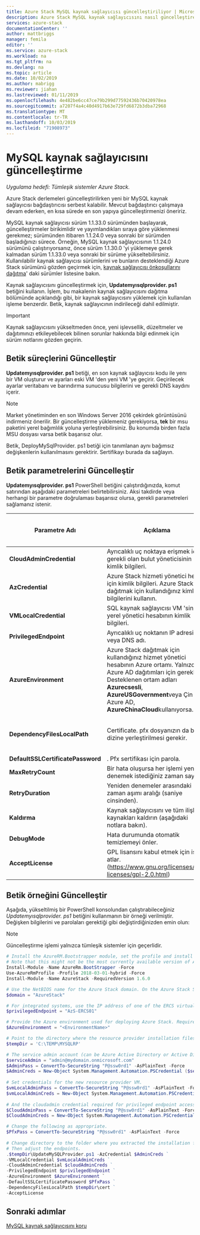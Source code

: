 ```yaml
---
title: Azure Stack MySQL kaynak sağlayıcısı güncelleştiriliyor | Microsoft Docs
description: Azure Stack MySQL kaynak sağlayıcısını nasıl güncelleştirebileceğinizi öğrenin.
services: azure-stack
documentationCenter: ''
author: mattbriggs
manager: femila
editor: ''
ms.service: azure-stack
ms.workload: na
ms.tgt_pltfrm: na
ms.devlang: na
ms.topic: article
ms.date: 10/02/2019
ms.author: mabrigg
ms.reviewer: jiahan
ms.lastreviewed: 01/11/2019
ms.openlocfilehash: 4e482be6cc47ce79b299d77592436b70420978ea
ms.sourcegitcommit: a7207f4a4c40d4917b63e729fd6872b3dba72968
ms.translationtype: MT
ms.contentlocale: tr-TR
ms.lasthandoff: 10/03/2019
ms.locfileid: "71908973"
---
```

# <a name="update-the-mysql-resource-provider"></a>MySQL kaynak sağlayıcısını güncelleştirme 

*Uygulama hedefi: Tümleşik sistemler Azure Stack.*

Azure Stack derlemeleri güncelleştirilirken yeni bir MySQL kaynak sağlayıcısı bağdaştırıcısı serbest kalabilir. Mevcut bağdaştırıcı çalışmaya devam ederken, en kısa sürede en son yapıya güncelleştirmenizi öneririz. 

MySQL kaynak sağlayıcısı sürüm 1.1.33.0 sürümünden başlayarak, güncelleştirmeler birikimlidir ve yayımlandıkları sıraya göre yüklenmesi gerekmez; sürümünden itibaren 1.1.24.0 veya sonraki bir sürümden başladığınızı sürece. Örneğin, MySQL kaynak sağlayıcısının 1.1.24.0 sürümünü çalıştırıyorsanız, önce sürüm 1.1.30.0 'yi yüklemeye gerek kalmadan sürüm 1.1.33.0 veya sonraki bir sürüme yükseltebilirsiniz. Kullanılabilir kaynak sağlayıcısı sürümlerini ve bunların desteklendiği Azure Stack sürümünü gözden geçirmek için, [kaynak sağlayıcısı önkoşullarını dağıtma](./azure-stack-mysql-resource-provider-deploy.md#prerequisites)' daki sürümler listesine bakın.

Kaynak sağlayıcısını güncelleştirmek için, **Updatemyısqlprovider. ps1** betiğini kullanın. İşlem, bu makalenin kaynak sağlayıcısını dağıtma bölümünde açıklandığı gibi, bir kaynak sağlayıcısını yüklemek için kullanılan işleme benzerdir. Betik, kaynak sağlayıcının indirileceği dahil edilmiştir. 

 > [!IMPORTANT]
 > Kaynak sağlayıcısını yükseltmeden önce, yeni işlevsellik, düzeltmeler ve dağıtımınızı etkileyebilecek bilinen sorunlar hakkında bilgi edinmek için sürüm notlarını gözden geçirin.

## <a name="update-script-processes"></a>Betik süreçlerini Güncelleştir

**Updatemyısqlprovider. ps1** betiği, en son kaynak sağlayıcısı kodu ile yenı bir VM oluşturur ve ayarları eski VM 'den yeni VM 'ye geçirir. Geçirilecek ayarlar veritabanı ve barındırma sunucusu bilgilerini ve gerekli DNS kaydını içerir. 

>[!NOTE]
>Market yönetiminden en son Windows Server 2016 çekirdek görüntüsünü indirmeniz önerilir. Bir güncelleştirme yüklemeniz gerekiyorsa, **tek** bir msu paketini yerel bağımlılık yoluna yerleştirebilirsiniz. Bu konumda birden fazla MSU dosyası varsa betik başarısız olur.

Betik, DeployMySqlProvider. ps1 betiği için tanımlanan aynı bağımsız değişkenlerin kullanılmasını gerektirir. Sertifikayı burada da sağlayın.  


## <a name="update-script-parameters"></a>Betik parametrelerini Güncelleştir 
**Updatemyısqlprovider. ps1** PowerShell betiğini çalıştırdığınızda, komut satırından aşağıdaki parametreleri belirtebilirsiniz. Aksi takdirde veya herhangi bir parametre doğrulaması başarısız olursa, gerekli parametreleri sağlamanız istenir. 

| Parametre Adı | Açıklama | Açıklama veya varsayılan değer | 
| --- | --- | --- | 
| **CloudAdminCredential** | Ayrıcalıklı uç noktaya erişmek için gerekli olan bulut yöneticisinin kimlik bilgileri. | _Gerekli_ | 
| **AzCredential** | Azure Stack hizmeti yönetici hesabı için kimlik bilgileri. Azure Stack dağıtmak için kullandığınız kimlik bilgilerini kullanın. | _Gerekli_ | 
| **VMLocalCredential** |SQL kaynak sağlayıcısı VM 'sinin yerel yönetici hesabının kimlik bilgileri. | _Gerekli_ | 
| **PrivilegedEndpoint** | Ayrıcalıklı uç noktanın IP adresi veya DNS adı. |  _Gerekli_ | 
| **AzureEnvironment** | Azure Stack dağıtmak için kullandığınız hizmet yönetici hesabının Azure ortamı. Yalnızca Azure AD dağıtımları için gereklidir. Desteklenen ortam adları **Azurecsesli**, **AzureUSGovernment**veya Çin Azure AD, **AzureChinaCloud**kullanıyorsa. | AzureCloud |
| **DependencyFilesLocalPath** | Certificate. pfx dosyanızın da bu dizine yerleştirilmesi gerekir. | _Isteğe bağlı_ (çok düğümlü için_zorunlu_ ) | 
| **DefaultSSLCertificatePassword** | . Pfx sertifikası için parola. | _Gerekli_ | 
| **MaxRetryCount** | Bir hata oluşursa her işlemi yeniden denemek istediğiniz zaman sayısı.| 2 | 
| **RetryDuration** | Yeniden denemeler arasındaki zaman aşımı aralığı (saniye cinsinden). | 120 | 
| **Kaldırma** | Kaynak sağlayıcısını ve tüm ilişkili kaynakları kaldırın (aşağıdaki notlara bakın). | Hayır | 
| **DebugMode** | Hata durumunda otomatik temizlemeyi önler. | Hayır | 
| **AcceptLicense** | GPL lisansını kabul etmek için isteği atlar.  (https://www.gnu.org/licenses/old-licenses/gpl-2.0.html) | | 

## <a name="update-script-example"></a>Betik örneğini Güncelleştir
Aşağıda, yükseltilmiş bir PowerShell konsolundan çalıştırabileceğiniz *Updatemyısqlprovider. ps1* betiğini kullanmanın bir örneği verilmiştir. Değişken bilgilerini ve parolaları gerektiği gibi değiştirdiğinizden emin olun:  

> [!NOTE] 
> Güncelleştirme işlemi yalnızca tümleşik sistemler için geçerlidir. 

```powershell 
# Install the AzureRM.Bootstrapper module, set the profile and install the AzureStack module
# Note that this might not be the most currently available version of Azure Stack PowerShell.
Install-Module -Name AzureRm.BootStrapper -Force
Use-AzureRmProfile -Profile 2018-03-01-hybrid -Force
Install-Module -Name AzureStack -RequiredVersion 1.6.0

# Use the NetBIOS name for the Azure Stack domain. On the Azure Stack SDK, the default is AzureStack but could have been changed at install time. 
$domain = "AzureStack" 

# For integrated systems, use the IP address of one of the ERCS virtual machines 
$privilegedEndpoint = "AzS-ERCS01" 

# Provide the Azure environment used for deploying Azure Stack. Required only for Azure AD deployments. Supported environment names are AzureCloud, AzureUSGovernment, or AzureChinaCloud. 
$AzureEnvironment = "<EnvironmentName>"

# Point to the directory where the resource provider installation files were extracted. 
$tempDir = 'C:\TEMP\MYSQLRP' 

# The service admin account (can be Azure Active Directory or Active Directory Federation Services). 
$serviceAdmin = "admin@mydomain.onmicrosoft.com" 
$AdminPass = ConvertTo-SecureString "P@ssw0rd1" -AsPlainText -Force 
$AdminCreds = New-Object System.Management.Automation.PSCredential ($serviceAdmin, $AdminPass) 
 
# Set credentials for the new resource provider VM. 
$vmLocalAdminPass = ConvertTo-SecureString "P@ssw0rd1" -AsPlainText -Force 
$vmLocalAdminCreds = New-Object System.Management.Automation.PSCredential ("mysqlrpadmin", $vmLocalAdminPass) 
 
# And the cloudadmin credential required for privileged endpoint access. 
$CloudAdminPass = ConvertTo-SecureString "P@ssw0rd1" -AsPlainText -Force 
$CloudAdminCreds = New-Object System.Management.Automation.PSCredential ("$domain\cloudadmin", $CloudAdminPass) 

# Change the following as appropriate. 
$PfxPass = ConvertTo-SecureString "P@ssw0rd1" -AsPlainText -Force 
 
# Change directory to the folder where you extracted the installation files. 
# Then adjust the endpoints. 
.$tempDir\UpdateMySQLProvider.ps1 -AzCredential $AdminCreds ` 
-VMLocalCredential $vmLocalAdminCreds ` 
-CloudAdminCredential $cloudAdminCreds ` 
-PrivilegedEndpoint $privilegedEndpoint ` 
-AzureEnvironment $AzureEnvironment `
-DefaultSSLCertificatePassword $PfxPass ` 
-DependencyFilesLocalPath $tempDir\cert ` 
-AcceptLicense 
```  

## <a name="next-steps"></a>Sonraki adımlar
[MySQL kaynak sağlayıcısını koru](azure-stack-mysql-resource-provider-maintain.md)
